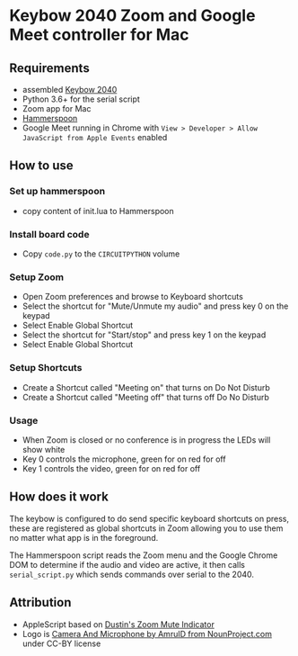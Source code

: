 # Keybow 2040 Zoom and Google Meet controller for Mac

## Requirements

- assembled [Keybow 2040](https://shop.pimoroni.com/products/keybow-2040)
- Python 3.6+ for the serial script
- Zoom app for Mac
- [Hammerspoon](http://hammerspoon.org/)
- Google Meet running in Chrome with `View > Developer > Allow JavaScript from Apple Events` enabled

## How to use

### Set up hammerspoon

- copy content of init.lua to Hammerspoon

### Install board code

- Copy `code.py` to the `CIRCUITPYTHON` volume

### Setup Zoom

- Open Zoom preferences and browse to Keyboard shortcuts
- Select the shortcut for "Mute/Unmute my audio" and press key 0 on the keypad
- Select Enable Global Shortcut
- Select the shortcut for "Start/stop" and press key 1 on the keypad
- Select Enable Global Shortcut

### Setup Shortcuts

- Create a Shortcut called "Meeting on" that turns on Do Not Disturb
- Create a Shortcut called "Meeting off" that turns off Do No Disturb

### Usage

- When Zoom is closed or no conference is in progress the LEDs will show white
- Key 0 controls the microphone, green for on red for off
- Key 1 controls the video, green for on red for off


## How does it work

The keybow is configured to do send specific keyboard shortcuts on press, these are registered as global shortcuts in Zoom allowing you to use them no matter what app is in the foreground. 

The Hammerspoon script reads the Zoom menu and the Google Chrome DOM to determine if the audio and video are active, it then calls `serial_script.py` which sends commands over serial to the 2040.

## Attribution

- AppleScript based on [Dustin's Zoom Mute Indicator](https://dustin.lol/post/2020/zoom-mute/)
- Logo is [Camera And Microphone by AmruID from NounProject.com](https://thenounproject.com/icon/camera-and-microphone-3658462/) under CC-BY license
